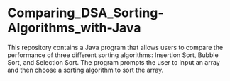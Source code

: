 # Comparing_DSA_Sorting-Algorithms_with-Java
This repository contains a Java program that allows users to compare the performance of three different sorting algorithms: Insertion Sort, Bubble Sort, and Selection Sort. The program prompts the user to input an array and then choose a sorting algorithm to sort the array.
